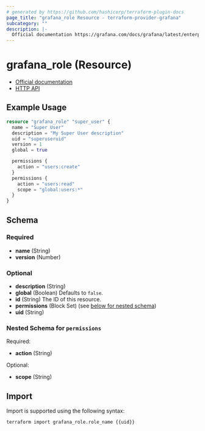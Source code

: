 ```yaml
---
# generated by https://github.com/hashicorp/terraform-plugin-docs
page_title: "grafana_role Resource - terraform-provider-grafana"
subcategory: ""
description: |-
  Official documentation https://grafana.com/docs/grafana/latest/enterprise/access-control/HTTP API https://grafana.com/docs/grafana/latest/http_api/access_control/
---
```


# grafana_role (Resource)

* [Official documentation](https://grafana.com/docs/grafana/latest/enterprise/access-control/)
* [HTTP API](https://grafana.com/docs/grafana/latest/http_api/access_control/)

## Example Usage

```terraform
resource "grafana_role" "super_user" {
  name = "Super User"
  description = "My Super User description"
  uid = "superuseruid"
  version = 1
  global = true

  permissions {
    action = "users:create"
  }
  permissions {
    action = "users:read"
    scope = "global:users:*"
  }
}
```

<!-- schema generated by tfplugindocs -->
## Schema

### Required

- **name** (String)
- **version** (Number)

### Optional

- **description** (String)
- **global** (Boolean) Defaults to `false`.
- **id** (String) The ID of this resource.
- **permissions** (Block Set) (see [below for nested schema](#nestedblock--permissions))
- **uid** (String)

<a id="nestedblock--permissions"></a>
### Nested Schema for `permissions`

Required:

- **action** (String)

Optional:

- **scope** (String)

## Import

Import is supported using the following syntax:

```shell
terraform import grafana_role.role_name {{uid}}
```

